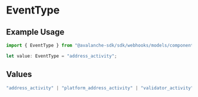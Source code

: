 # EventType

## Example Usage

```typescript
import { EventType } from "@avalanche-sdk/sdk/webhooks/models/components";

let value: EventType = "address_activity";
```

## Values

```typescript
"address_activity" | "platform_address_activity" | "validator_activity"
```